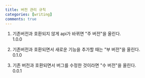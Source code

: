 ```yaml
---
title: 버전 관리 규칙
categories: [writing]
comments: true
---
```

1. 기존버전과 호환되지 않게 api가 바뀌면 "주 버전"을 올린다.<br>1.0.0<br>

2. 기존버전과 호환되면서 새로운 기능을 추가할 때는 "부 버전"을 올린다.<br> 0.1.0<br>

3. 기존 버전과 호환되면서 버그를 수정한 것이라면 "수 버전"을 올린다. <br>0.0.1<br>